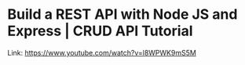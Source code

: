 # Build a REST API with Node JS and Express | CRUD API Tutorial

Link: https://www.youtube.com/watch?v=l8WPWK9mS5M
